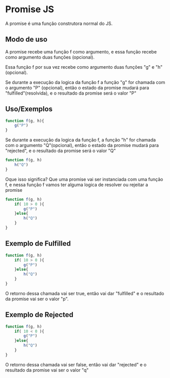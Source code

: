 

# Promise JS

A promise é uma função construtora normal do JS.





## Modo de uso

A promise recebe uma função f como argumento, e essa
função recebe como argumento duas funções (opcional).

Essa função f por sua vez recebe como argumento duas
funções "g" e "h" (opcional).

Se durante a execução da logica da função f a função "g"
for chamada com o argumento "P" (opcional), então o estado
da promise mudará para "fulfilled"(resolvida), e o resultado
da promise será o valor "P"





## Uso/Exemplos

```javascript
function f(g, h){
    g("P")
}
```

Se durante a execução da logica da função f, a função
"h" for chamada com o argumento "Q"(opcional), então
o estado da promise mudará para "rejected", e o resultado
da promise será o valor "Q"

```javascript
function f(g, h)
    h("Q")
}
```

Oque isso significa? Que uma promise vai ser instanciada
com uma função f, e nessa função f vamos ter alguma logica
de resolver ou rejeitar a promise

```javascript
function f(g, h)
    if( 10 > 0 ){
        g("P")
    }else{
        h("Q")
    }
}
```

## Exemplo de Fulfilled

```javascript
function f(g, h)
    if( 10 > 0 ){
        g("P")
    }else{
        h("Q")
    }
}
```

O retorno dessa chamada vai ser true, então vai dar 
"fulfilled" e o resultado da promise vai ser o valor "p".

## Exemplo de Rejected

```javascript
function f(g, h)
    if( 10 < 0 ){
        g("P")
    }else{
        h("Q")
    }
}
```


O retorno dessa chamada vai ser false, então vai dar
"rejected" e o resultado da promise vai ser o valor "q"
